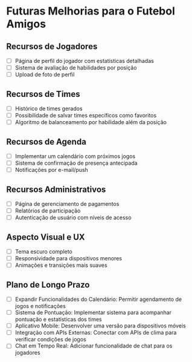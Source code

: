 # Futuras Melhorias para o Futebol Amigos

## Recursos de Jogadores
- [ ] Página de perfil do jogador com estatísticas detalhadas
- [ ] Sistema de avaliação de habilidades por posição
- [ ] Upload de foto de perfil

## Recursos de Times
- [ ] Histórico de times gerados
- [ ] Possibilidade de salvar times específicos como favoritos
- [ ] Algoritmo de balanceamento por habilidade além da posição

## Recursos de Agenda
- [ ] Implementar um calendário com próximos jogos
- [ ] Sistema de confirmação de presença antecipada
- [ ] Notificações por e-mail/push

## Recursos Administrativos
- [ ] Página de gerenciamento de pagamentos
- [ ] Relatórios de participação
- [ ] Autenticação de usuário com níveis de acesso

## Aspecto Visual e UX
- [ ] Tema escuro completo
- [ ] Responsividade para dispositivos menores
- [ ] Animações e transições mais suaves

## Plano de Longo Prazo
- [ ] Expandir Funcionalidades do Calendário: Permitir agendamento de jogos e notificações
- [ ] Sistema de Pontuação: Implementar sistema para acompanhar pontuação e estatísticas dos times
- [ ] Aplicativo Mobile: Desenvolver uma versão para dispositivos móveis
- [ ] Integração com APIs Externas: Conectar com APIs de clima para verificar condições de jogos
- [ ] Chat em Tempo Real: Adicionar funcionalidade de chat para os jogadores

